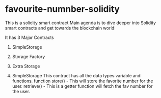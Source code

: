 # favourite-numnber-solidity

This is a solidity smart contract
Main agenda is to dive deeper into Solidity smart contracts and get towards the blockchain world

It has 3 Major Contracts 
1. SimpleStorage
2. Storage Factory
3. Extra Storage


1. SimpleStorage
   This contract has all the data types variable and functions.
   function store() - This will store the favorite number for the user.
   retrieve() - This is a getter function will fetch the fav number for the user.
